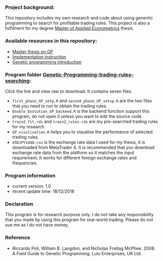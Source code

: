### Project background: 

This repository includes my own research and code about using genentic programming to search for profitable trading rules. 
This project is also a fulfilment for my degree [Master of Applied Econometrics](https://handbook.unimelb.edu.au/2018/courses/mc-appecon) thesis. 

### Available resources in this repository:

* [Master thesis on GP](https://github.com/ZelinC/Trading-rule-searching-Genetic-Programming-two-phase-searching-methodology/blob/master/Effective-searching-for-profitable-forex-trading-rules-via-genetic-programming-a-new-two-phase-searching-methodology.pdf)
* [Implementation instruction](https://github.com/ZelinC/Trading-rule-searching-Genetic-Programming-two-phase-searching-methodology/wiki/Implementation-Instruction)
* [Genetic programming introduction](https://github.com/ZelinC/Trading-rule-searching-Genetic-Programming-two-phase-searching-methodology/wiki)

### Program folder [Genetic-Programming-trading-rules-searching](https://github.com/ZelinC/Genetic-Programming-trading-rules-searching/blob/master/Genetic-Programming-trading-rules-searching.zip):
Click the link and view raw to download. It contains seven files. 
* `first_phase_GP_setp.R` and `second_phase_GP_setup.R` are the two files that you need to run to obtain the trading rules.
* `Double_Evolution_GP_backend.R` is the backend function support this program, do not open it unless you want to edit the source code. 
* `train2_fit.rds` and `train2_rules.rds` are my pre-searched trading rules for my research. 
* `GP_visulisation.R` helps you to visualise the performance of selected trading rules. 
* `USDJPY1440.csv` is the exchange rate data I used for my thesis, it is downloaded from MetaTrader 4. It is recommended that you download exchange rate data from the platform so it matches the input requirement. It works for different foreign exchange rates and frequencies. 
 

### Program information
* current version: 1.0
* recent update time: 18/12/2018

### Declaration
This program is for research purpose only. I do not take any responsibility that you made by using this program for real-world trading. Please do not sue me as I do not have money. 


### Reference
* Riccardo Poli, William B. Langdon, and Nicholas Freitag McPhee. 2008. A Field Guide to Genetic Programming. Lulu Enterprises, UK Ltd.
